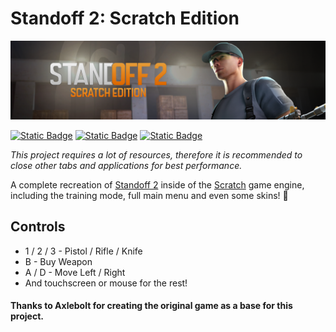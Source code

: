 # Standoff 2: Scratch Edition
<p align="center">
    
![GitHub Cover](https://raw.githubusercontent.com/Wanja01YT/standoff2-scratch/main/github-banner.png)
    
</p>

[![Static Badge](https://img.shields.io/badge/scratch-0.1.0-orange?logo=scratch&logoColor=orange)](about:blank)
[![Static Badge](https://img.shields.io/badge/gamejolt-0.1.0-green?logo=gamejolt&logoColor=green)](https://gamejolt.com/games/standoff2-scratch/892066)
[![Static Badge](https://img.shields.io/badge/itch.io-0.1.0-FA5C5C?logo=itchdotio&logoColor=FA5C5C)](https://wanja01yt.itch.io/standoff2-scratch)

<i>This project requires a lot of resources, therefore it is recommended to close other tabs and applications for best performance.</i>

A complete recreation of [Standoff 2](https://install.standoff2.com/) inside of the [Scratch](https://scratch.mit.edu/) game engine, including the training mode, full main menu and even some skins! 👀

## Controls

- 1 / 2 / 3 - Pistol / Rifle / Knife
- B - Buy Weapon
- A / D - Move Left / Right
- And touchscreen or mouse for the rest!

#### Thanks to Axlebolt for creating the original game as a base for this project.

